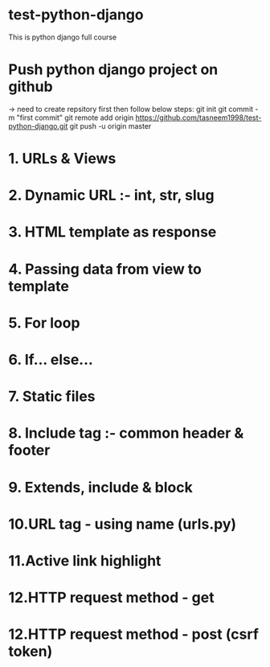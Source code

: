 # test-python-django
This is python django full course

# Push python django project on github
-> need to create repsitory first then follow below steps:
git init
git commit -m "first commit"
git remote add origin https://github.com/tasneem1998/test-python-django.git
git push -u origin master

# 1. URLs & Views
# 2. Dynamic URL :- int, str, slug 
# 3. HTML template as response
# 4. Passing data from view to template
# 5. For loop
# 6. If... else...
# 7. Static files
# 8. Include tag :- common header & footer
# 9. Extends, include & block
# 10.URL tag - using name (urls.py)
# 11.Active link highlight
# 12.HTTP request method - get
# 12.HTTP request method - post (csrf token)